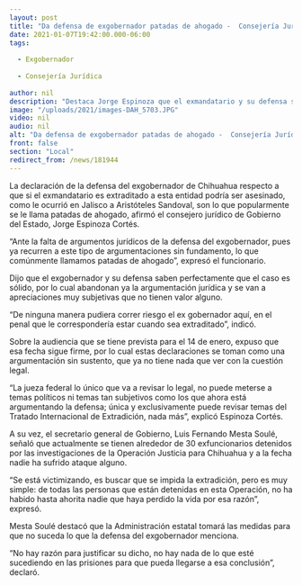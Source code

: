 ```yaml
---
layout: post
title: "Da defensa de exgobernador patadas de ahogado -  Consejería Jurídica de Chihuahua"
date: 2021-01-07T19:42:00.000-06:00
tags:
  
  - Exgobernador
  
  - Consejería Jurídica
  
author: nil
description: "Destaca Jorge Espinoza que el exmandatario y su defensa saben perfectamente que el caso es sólido, por lo cual abandonan ya la argumentación jurídica y se van a apreciaciones muy subjetivas que no tienen valor alguno"
image: "/uploads/2021/images-DAH_5703.JPG"
video: nil
audio: nil
alt: "Da defensa de exgobernador patadas de ahogado -  Consejería Jurídica de Chihuahua"
front: false
section: "Local"
redirect_from: /news/181944
---
```


La declaración de la defensa del exgobernador de Chihuahua respecto a que si el exmandatario es extraditado a esta entidad podría ser asesinado, como le ocurrió en Jalisco a Aristóteles Sandoval, son lo que popularmente se le llama patadas de ahogado, afirmó el consejero jurídico de Gobierno del Estado, Jorge Espinoza Cortés.

“Ante la falta de argumentos jurídicos de la defensa del exgobernador, pues ya recurren a este tipo de argumentaciones sin fundamento, lo que comúnmente llamamos patadas de ahogado”, expresó el funcionario.

Dijo que el exgobernador y su defensa saben perfectamente que el caso es sólido, por lo cual abandonan ya la argumentación jurídica y se van a apreciaciones muy subjetivas que no tienen valor alguno.

“De ninguna manera pudiera correr riesgo el ex gobernador aquí, en el penal que le correspondería estar cuando sea extraditado”, indicó.

Sobre la audiencia que se tiene prevista para el 14 de enero, expuso que esa fecha sigue firme, por lo cual estas declaraciones se toman como una argumentación sin sustento, que ya no tiene nada que ver con la cuestión legal.

“La jueza federal lo único que va a revisar lo legal, no puede meterse a temas políticos ni temas tan subjetivos como los que ahora está argumentando la defensa; única y exclusivamente puede revisar temas del Tratado Internacional de Extradición, nada más”, explicó Espinoza Cortés.

A su vez, el secretario general de Gobierno, Luis Fernando Mesta Soulé, señaló que actualmente se tienen alrededor de 30 exfuncionarios detenidos por las investigaciones de la Operación Justicia para Chihuahua y a la fecha nadie ha sufrido ataque alguno.

“Se está victimizando, es buscar que se impida la extradición, pero es muy simple: de todas las personas que están detenidas en esta Operación, no ha habido hasta ahorita nadie que haya perdido la vida por esa razón”, expresó.

Mesta Soulé destacó que la Administración estatal tomará las medidas para que no suceda lo que la defensa del exgobernador menciona.

“No hay razón para justificar su dicho, no hay nada de lo que esté sucediendo en las prisiones para que pueda llegarse a esa conclusión”, declaró.